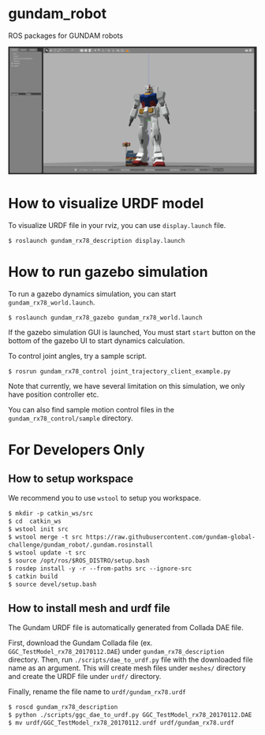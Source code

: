 # gundam_robot
ROS packages for GUNDAM robots

![GUNDAM Gazebo Simulation](img/gundam_rx78_world.png)

How to visualize URDF model
===========================

To visualize URDF file in your rviz, you can use `display.launch` file.
```
$ roslaunch gundam_rx78_description display.launch
```

How to run gazebo simulation
============================

To run a gazebo dynamics simulation, you can start `gundam_rx78_world.launch`.

```
$ roslaunch gundam_rx78_gazebo gundam_rx78_world.launch
```

If the gazebo simulation GUI is launched, You must start `start` button on the bottom of the gazebo UI to start dynamics calculation.

To control joint angles, try a sample script.

```
$ rosrun gundam_rx78_control joint_trajectory_client_example.py
```

Note that currently, we have several limitation on this simulation, we only have position controller etc.

You can also find sample motion control files in the `gundam_rx78_control/sample` directory.

For Developers Only
===================

How to setup workspace
----------------------

We recommend you to use `wstool` to setup you workspace.

```
$ mkdir -p catkin_ws/src
$ cd  catkin_ws
$ wstool init src
$ wstool merge -t src https://raw.githubusercontent.com/gundam-global-challenge/gundam_robot/.gundam.rosinstall
$ wstool update -t src
$ source /opt/ros/$ROS_DISTRO/setup.bash
$ rosdep install -y -r --from-paths src --ignore-src
$ catkin build
$ source devel/setup.bash
```

How to install mesh and urdf file
---------------------------------

The Gundam URDF file is automatically generated from Collada DAE file.

First, download the Gundam Collada file (ex. `GGC_TestModel_rx78_20170112.DAE`) under `gundam_rx78_description` directory.
Then, run `./scripts/dae_to_urdf.py` file with the downloaded file name as an argument. This will create mesh files under `meshes/` directory and create the URDF file under `urdf/` directory.

Finally, rename the file name to `urdf/gundam_rx78.urdf`

```
$ roscd gundam_rx78_description
$ python ./scripts/ggc_dae_to_urdf.py GGC_TestModel_rx78_20170112.DAE
$ mv urdf/GGC_TestModel_rx78_20170112.urdf urdf/gundam_rx78.urdf
```

